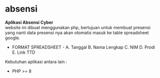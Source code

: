 # absensi

<b>Aplikasi Absensi Cyber</b><br>
website ini dibuat menggunakan php, bertujuan untuk membuat presensi yang nanti data presensi nya akan otomatis masuk ke table spreadsheet google.

- FORMAT SPREADSHEET -
A. Tanggal
B. Nama Lengkap
C. NIM
D. Prodi
E. Link TTD 

Kebutuhan aplikasi antara lain :
- PHP >= 8 
